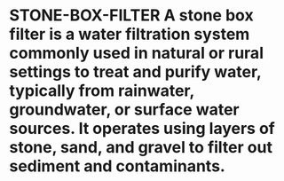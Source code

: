 # STONE-BOX-FILTER A stone box filter is a water filtration system commonly used in natural or rural settings to treat and purify water, typically from rainwater, groundwater, or surface water sources. It operates using layers of stone, sand, and gravel to filter out sediment and contaminants.
